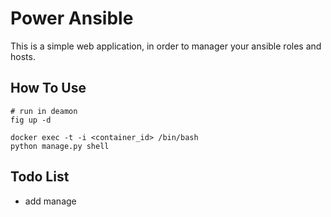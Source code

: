 Power Ansible
=============

This is a simple web application, in order to manager your ansible roles and hosts.

## How To Use

```
# run in deamon
fig up -d
```

```
docker exec -t -i <container_id> /bin/bash
python manage.py shell

```

## Todo List

* add manage
